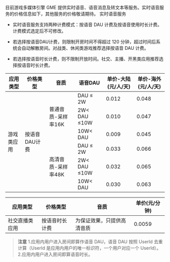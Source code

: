 目前游戏多媒体引擎 GME 提供实时语音、语音消息及转文本等服务。实时语音服务的价格信息如下，其他服务的价格敬请期待。
实时语音服务


- 实时语音服务支持两种计费模式：按语音 DAU 计费及按语音使用时长计费。计费模式选定后不可修改。


- 若选择按语音DAU计费，则限制开房时间不得超过 120 分钟，超过时间后系统会自动解散房间。对战类、休闲类游戏推荐选择按语音 DAU 计费。


- 若选择按语音时长计费，则不限制开放时间。社交、主播、开黑类应用推荐选择按语音时长计费。

<div class="tab-content-detail">
                    <div class="price-content width-full">
                        <div class="tab-content-detail">
                    <div class="summary-content">
                        <table class="comparison-table">
                            <colgroup>
                                <col class="col1">
                                <col class="col2">
                                <col class="col3">
                                <col class="col4">
                                <col class="col5">
                                <col class="col6">
                            </colgroup>
                            <thead>
                            <!--第一行标题 start-->
                            <tr>
                                <th class="tb-title">应用类型</th>
                                <th class="tb-title">价格类型</th>
                                <th class="tb-title">音质</th>
                                <th class="tb-title">语音DAU</th>
                                <th class="tb-title">单价-大陆(元/人/天)</th>
                                <th class="tb-title">单价-海外(元/人/天)</th>
                            </tr>
                            <!--第一行标题 end-->
                            </thead>
                            <tbody>
                            <!--每个tr标签内为一行-->
                            <!--第一行 start-->
                            <!--无论多少行，无论最后一行是否需要灰色背景，一定要保证使用下面的代码作为第一行的代码-->
                            <tr>
                                <td rowspan="6">
                                    <div class="info">游戏类应用</div>
                                </td>
                                <td rowspan="6">
                                    <div class="info">按语音DAU计费</div>
                                </td>
                                <td rowspan="3">
                                    <div class="info">
                                        普通音质-采样率16K
                                    </div>
                                </td>
                                <td>
                                    <div class="info">
                                        DAU ≤ 2W
                                    </div>
                                </td>
                                <td>
                                    <div class="info">
                                        0.012
                                    </div>
                                </td>
                                <td>
                                    <div class="info">
                                        0.048
                                    </div>
                                </td>
                            </tr>
                            <tr>
                                <td>
                                    <div class="info">
                                        2W&lt; DAU ≤10W
                                    </div>
                                </td>
                                <td>
                                    <div class="info">
                                        0.010
                                    </div>
                                </td>
                                <td>
                                    <div class="info">
                                        0.047
                                    </div>
                                </td>
                            </tr>
                            <tr>
                                <td>
                                    <div class="info">
                                        10W&lt; DAU
                                    </div>
                                </td>
                                <td>
                                    <div class="info">
                                        0.009
                                    </div>
                                </td>
                                <td>
                                    <div class="info">
                                        0.045
                                    </div>
                                </td>
                            </tr>
                            <tr>
                                <td rowspan="3">
                                    <div class="info">
                                        高清音质-采样率48K
                                    </div>
                                </td>
                                <td>
                                    <div class="info">
                                        DAU ≤ 2W
                                    </div>
                                </td>
                                <td>
                                    <div class="info">
                                        0.033
                                    </div>
                                </td>
                                <td>
                                    <div class="info">
                                        0.066
                                    </div>
                                </td>
                            </tr>
                            <tr>
                                <td>
                                    <div class="info">
                                        2W&lt; DAU ≤10W
                                    </div>
                                </td>
                                <td>
                                    <div class="info">
                                        0.032
                                    </div>
                                </td>
                                <td>
                                    <div class="info">
                                        0.065
                                    </div>
                                </td>
                            </tr>
                            <tr>
                                <td>
                                    <div class="info">
                                        10W&lt; DAU
                                    </div>
                                </td>
                                <td>
                                    <div class="info">
                                        0.030
                                    </div>
                                </td>
                                <td>
                                    <div class="info">
                                        0.063
                                    </div>
                                </td>
                            </tr>
                            <!--第一行 end-->
                            </tbody>
                        </table>
                    </div>
                </div>
                    </div>
                </div>
<div class="tab-content-detail">
                    <div class="price-content width-full">
                        <div class="tab-content-detail">
                            <div class="summary-content">
                                <table class="comparison-table">
                                    <colgroup>
                                        <col class="col1">
                                        <col class="col2">
                                        <col class="col3">
                                        <col class="col4">
                                    </colgroup>
                                    <thead>
                                    <!--第一行标题 start-->
                                    <tr>
                                        <th class="tb-title">应用类型</th>
                                        <th class="tb-title">价格类型</th>
                                        <th class="tb-title">音质</th>
                                        <th class="tb-title">单价(元/分钟)</th>
                                    </tr>
                                    <!--第一行标题 end-->
                                    </thead>
                                    <tbody>
                                    <!--每个tr标签内为一行-->
                                    <!--第一行 start-->
                                    <!--无论多少行，无论最后一行是否需要灰色背景，一定要保证使用下面的代码作为第一行的代码-->
                                    <tr>
                                        <td>
                                            <div class="info">社交直播类应用</div>
                                        </td>
                                        <td>
                                            <div class="info">按语音时长计费</div>
                                        </td>
                                        <td>
                                            <div class="info">
                                                为保证效果，只提供高清音质
                                            </div>
                                        </td>
                                        <td>
                                            <div class="info">
                                               0.0059
                                            </div>
                                        </td>
                                    </tr>
                                    <!--第一行 end-->
                                    </tbody>
                                </table>
                            </div>
                        </div>
                    </div>
                </div>

>**注意**
1.应用内用户进入房间即算作语音 DAU，语音 DAU 按照 UserId 去重计算（UserId 是应用内用户的唯一标识符，一个用户对应一个 UserId）。
2.应用内用户进入房间即算语音时长。

